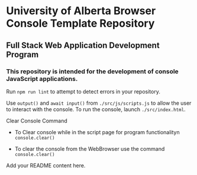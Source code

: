 # University of Alberta Browser Console Template Repository
## Full Stack Web Application Development Program
### This repository is intended for the development of console JavaScript applications.

Run `npm run lint` to attempt to detect errors in your repository.

Use `output()` and `await input()` from `./src/js/scripts.js` to allow the user to interact with the console.
To run the console, launch `./src/index.html`.

Clear Console Command

- To Clear console while in the script page for program functionalityn `console.clear()`

- To clear the console from the WebBrowser use the command `console.clear()`

Add your README content here.